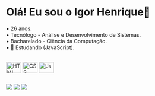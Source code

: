<h1> Olá! Eu sou o Igor Henrique👋</h1>

• 26 anos.<br>
• Tecnólogo - Análise e Desenvolvimento de Sistemas.<br>
• Bacharelado - Ciência da Computação.<br>
• 🌱 Estudando (JavaScript).


<div style="display: inline_block"><br>
  <img align="center" alt="HTML" height="30" width="40" src="https://cdn.jsdelivr.net/gh/devicons/devicon/icons/html5/html5-original.svg">
  <img align="center" alt="CSS" height="30" width="40" src="https://cdn.jsdelivr.net/gh/devicons/devicon/icons/css3/css3-original.svg">
  <img align="center" alt="Js" height="30" width="40" src="https://cdn.jsdelivr.net/gh/devicons/devicon/icons/javascript/javascript-original.svg">
</div>

##

<div> 
   <a href="https://www.linkedin.com/in/igorhgds" target="_blank"><img src="https://img.shields.io/badge/-LinkedIn-%230077B5?style=for-the-badge&logo=linkedin&logoColor=white" target="_blank"></a> 
  <a href="https://instagram.com/igorhgds" target="_blank"><img src="https://img.shields.io/badge/-Instagram-%23E4405F?style=for-the-badge&logo=instagram&logoColor=white" target="_blank"></a>
  <a href = "mailto:igorhenrique.gomes@hotmail.com"><img src="https://img.shields.io/badge/Outlook-0078D4?style=for-the-badge&logo=microsoft-outlook&logoColor=white"></a>

  
</div>
